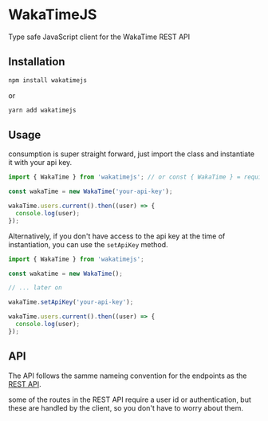 # WakaTimeJS

Type safe JavaScript client for the WakaTime REST API

## Installation

```bash
npm install wakatimejs
```

or

```bash
yarn add wakatimejs
```

## Usage

consumption is super straight forward, just import the class and instantiate it with your api key.

```javascript
import { WakaTime } from 'wakatimejs'; // or const { WakaTime } = require('wakatimejs');

const wakaTime = new WakaTime('your-api-key');

wakaTime.users.current().then((user) => {
  console.log(user);
});
```

Alternatively, if you don't have access to the api key at the time of instantiation, you can use the `setApiKey` method.

```javascript
import { WakaTime } from 'wakatimejs';

const wakatime = new WakaTime();

// ... later on

wakaTime.setApiKey('your-api-key');

wakaTime.users.current().then((user) => {
  console.log(user);
});
```

## API

The API follows the samme nameing convention for the endpoints as the [REST API](https://wakatime.com/developers).

some of the routes in the REST API require a user id or authentication, but these are handled by the client, so you don't have to worry about them.
